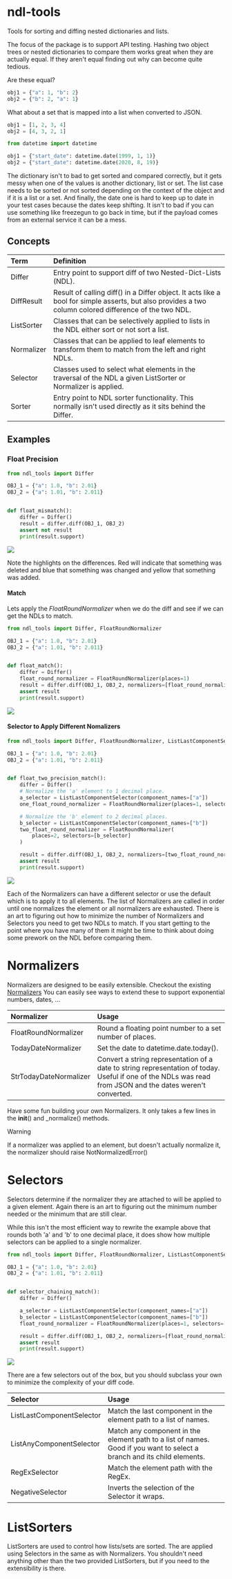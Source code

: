 # ndl-tools
Tools for sorting and diffing nested dictionaries and lists.  

The focus of the package is to support API testing.  Hashing two object trees or 
nested dictionaries to compare them works great when they are 
actually equal. If they aren't equal finding out why can become quite tedious.

Are these equal?
```python
obj1 = {"a": 1, "b": 2}
obj2 = {"b": 2, "a": 1}
```

What about a set that is mapped into a list when converted to JSON.
```python
obj1 = [1, 2, 3, 4]
obj2 = [4, 3, 2, 1]
```

```python
from datetime import datetime

obj1 = {"start_date": datetime.date(1999, 1, 1)}
obj2 = {"start_date": datetime.date(2020, 8, 19)}
```

The dictionary isn't to bad to get sorted and compared correctly, but it gets messy when one 
of the values is another dictionary, list or set.  The list case needs to be sorted or not sorted
depending on the context of the object and if it is a list or a set.  And finally, the date one
is hard to keep up to date in your test cases because the dates keep shifting. It isn't to bad if you 
can use something like freezegun to go back in time, but if the payload comes from an external 
service it can be a mess.

## Concepts
| Term | Definition |
| :--- | :--- |
| Differ | Entry point to support diff of two Nested-Dict-Lists (NDL). |
| DiffResult | Result of calling diff() in a Differ object.   It acts like a bool for simple asserts, but also provides a two column colored difference of the two NDL. |
| ListSorter | Classes that can be selectively applied to lists in the NDL either sort or not sort a list. |
| Normalizer | Classes that can be applied to leaf elements to transform them to match from the left and right NDLs. |
| Selector | Classes used to select what elements in the traversal of the NDL a given ListSorter or Normalizer is applied. |
| Sorter | Entry point to NDL sorter functionality. This normally isn't used directly as it sits behind the Differ. |

## Examples
### Float Precision
```python
from ndl_tools import Differ

OBJ_1 = {"a": 1.0, "b": 2.01}
OBJ_2 = {"a": 1.01, "b": 2.011}


def float_mismatch():
    differ = Differ()
    result = differ.diff(OBJ_1, OBJ_2)
    assert not result
    print(result.support)
```
<img src="https://github.com/nathan5280/ndl-tools/blob/develop/images/float-precision-fail.png"/>

Note the highlights on the differences.  Red will indicate that something was deleted and blue that
something was changed and yellow that something was added.

#### Match
Lets apply the *FloatRoundNormalizer* when we do the diff and see if we can get the NDLs to match.

```python
from ndl_tools import Differ, FloatRoundNormalizer

OBJ_1 = {"a": 1.0, "b": 2.01}
OBJ_2 = {"a": 1.01, "b": 2.011}


def float_match():
    differ = Differ()
    float_round_normalizer = FloatRoundNormalizer(places=1)
    result = differ.diff(OBJ_1, OBJ_2, normalizers=[float_round_normalizer])
    assert result
    print(result.support)
```

<img src="https://github.com/nathan5280/ndl-tools/blob/develop/images/float-precision-pass.png"/>


#### Selector to Apply Different Nomalizers
```python
from ndl_tools import Differ, FloatRoundNormalizer, ListLastComponentSelector

OBJ_1 = {"a": 1.0, "b": 2.01}
OBJ_2 = {"a": 1.01, "b": 2.011}


def float_two_precision_match():
    differ = Differ()
    # Normalize the 'a' element to 1 decimal place.
    a_selector = ListLastComponentSelector(component_names=["a"])
    one_float_round_normalizer = FloatRoundNormalizer(places=1, selectors=[a_selector])

    # Normalize the 'b' element to 2 decimal places.
    b_selector = ListLastComponentSelector(component_names=["b"])
    two_float_round_normalizer = FloatRoundNormalizer(
        places=2, selectors=[b_selector]
    )

    result = differ.diff(OBJ_1, OBJ_2, normalizers=[two_float_round_normalizer, one_float_round_normalizer])
    assert result
    print(result.support)
```

<img src="https://github.com/nathan5280/ndl-tools/blob/develop/images/float-two-precision-pass.png"/>

Each of the Normalizers can have a different selector or use the default which is to apply it to
all elements.  The list of Normalizers are called in order until one normalizes the element or all 
normalizers are exhausted.  There is an art to figuring out how to minimize the number of 
Normalizers and  Selectors you need to get two NDLs to match.   If you start getting to 
the point where you have many of them it might be time to think about doing some 
prework on the NDL before comparing them.

# Normalizers
Normalizers are designed to be easily extensible.  Checkout the existing [Normalizers](https://github.com/nathan5280/ndl-tools/blob/develop/src/ndl_tools/normalizer.py)
You can easily see ways to extend these to support exponential numbers, dates, ...

| Normalizer | Usage |
| :--- | :---|
| FloatRoundNormalizer | Round a floating point number to a set number of places. |
| TodayDateNormalizer | Set the date to datetime.date.today(). |
| StrTodayDateNormalizer | Convert a string representation of a date to string representation of today.  Useful if one of the NDLs was read from JSON and the dates weren't converted. |

Have some fun building your own Normalizers.   It only takes a few lines in the __init__() and _normalize() methods.

>[!WARNING]
>If a normalizer was applied to an element, but doesn't actually normalize it, the normalizer should raise NotNormalizedError()

# Selectors
Selectors determine if the normalizer they are attached to will be applied to a given element.  Again 
there is an art to figuring out the minimum number needed or the minimum that are still clear. 

While this isn't the most efficient way to rewrite the example above that rounds both 'a' and 'b' to 
one decimal place, it does show how multiple selectors can be applied to a single normalizer.

```python
from ndl_tools import Differ, FloatRoundNormalizer, ListLastComponentSelector

OBJ_1 = {"a": 1.0, "b": 2.01}
OBJ_2 = {"a": 1.01, "b": 2.011}


def selector_chaining_match():
    differ = Differ()

    a_selector = ListLastComponentSelector(component_names=["a"])
    b_selector = ListLastComponentSelector(component_names=["b"])
    float_round_normalizer = FloatRoundNormalizer(places=1, selectors=[a_selector, b_selector])

    result = differ.diff(OBJ_1, OBJ_2, normalizers=[float_round_normalizer])
    assert result
    print(result.support)
```

<img src="https://github.com/nathan5280/ndl-tools/blob/develop/images/selector-multiple-pass.png"/>

There are a few selectors out of the box, but you should subclass your own to minimize the complexity
of your diff code.

| Selector | Usage |
| :--- | :--- |
| ListLastComponentSelector | Match the last component in the element path to a list of names. |
| ListAnyComponentSelector | Match any component in the element path to a list of names.  Good if you want to select a branch and its child elements. |
| RegExSelector | Match the element path with the RegEx. |
| NegativeSelector | Inverts the selection of the Selector it wraps. |

# ListSorters
ListSorters are used to control how lists/sets are sorted.  The are applied using Selectors
in the same as with Normalizers.  You shouldn't need anything other than 
the two provided ListSorters, but if you need to the extensibility is there.  